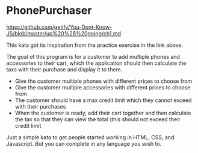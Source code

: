 # PhonePurchaser

https://github.com/getify/You-Dont-Know-JS/blob/master/up%20%26%20going/ch1.md

This kata got its inspiration from the practice exercise in the link above.

The goal of this program is for a customer to add multiple phones and accessories to their cart, which the application should then calculate the taxs with their purchase and display it to them.

- Give the customer multiple phones with different prices to choose from
- Give the customer multiple accessories with different prices to choose from
- The customer should have a max credit limit which they cannot exceed with their purchases
- When the customer is ready, add their cart together and then calculate the tax so that they can view the total (this should not exceed their credit limit

Just a simple kata to get people started working in HTML, CSS, and Javascript.  But you can complete in any language you wish to.
